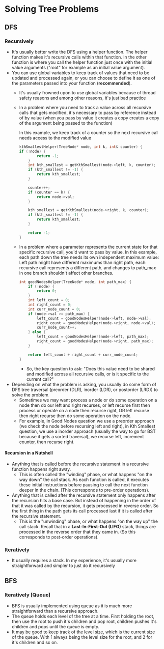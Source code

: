 # Solving Tree Problems
## DFS
### Recursively
- It's usually better write the DFS using a helper function. The helper function makes it's recursive calls within that function. In the other function is where you call the helper function just once with the initial value arguments ("root" for example as an initial value argument).
- You can use global variables to keep track of values that need to be updated and processed again, or you can choose to define it as one of the parameters passed into your function (**recommended**).
  - It's usually frowned upon to use global variables because of thread safety reasons and among other reasons, it's just bad practice
  - In a problem where you need to track a value across all recursive calls that gets modified, it's necessary to pass by reference instead of by value (when you pass by value it creates a copy creates a copy of the argument being passed to the function)

    In this example, we keep track of a counter so the next recursive call needs access to the modified value
    ```cpp
    kthSmallestHelper(TreeNode* node, int k, int& counter) {
    if (!node) { 
            return -1; 
        }
        int kth_smallest = getKthSmallest(node->left, k, counter);
        if (kth_smallest != -1) { 
            return kth_smallest;
        }

        counter++;
        if (counter == k) { 
            return node->val;
        }

        kth_smallest = getKthSmallest(node->right, k, counter);
        if (kth_smallest != -1) {
            return kth_smallest;
        }

        return -1;
    }
    ```
  - In a problem where a parameter represents the current state for that specific recursive call, you'd want to pass by value.
    In this example, each path down the tree needs its own independent maximum value: Left path might have different maximums than right path, each recursive call represents a different path, and changes to path_max in one branch shouldn't affect other branches.
    ```cpp
    int goodNodesHelper(TreeNode* node, int path_max) {
        if (!node) {
            return 0;
        }
        int left_count = 0;
        int right_count = 0;
        int curr_node_count = 0;
        if (node->val >= path_max) {
            left_count = goodNodesHelper(node->left, node->val);
            right_count = goodNodesHelper(node->right, node->val);
            curr_node_count++;
        } else {
            left_count = goodNodesHelper(node->left, path_max);
            right_count = goodNodesHelper(node->right, path_max);
        }
    
        return left_count + right_count + curr_node_count;
    }
    ```
    - So, the key question to ask: "Does this value need to be shared and modified across all recursive calls, or is it specific to the current call?"
- Depending on what the problem is asking, you usually do some form of DFS tree traversal (preorder (DLR), inorder (LDR), or postorder (LRD)) to solve the problem.
  - Sometimes we may want process a node or do some operation on a node then do our left and right recurses, or left recurse first then process or operate on a node then recurse right, OR left recurse then right recurse then do some operation on the node.
  - For example, in Good Nodes question we use a preorder approach (we check the node before recursing left and right), in Kth Smallest question, we use a inorder approach (usually the way to go for BST because it gets a sorted traversal), we recurse left, increment counter, then recurse right.

#### Recursion in a Nutshell
- Anything that is called before the recursive statement in a recursive function happens right away.
  - This is often called the "winding" phase, or what happens "on the way down" the call stack. As each function is called, it executes these initial instructions before pausing to call the next function deeper in the chain. (This corresponds to pre-order operations).
- Anything that is called after the recursive statement only happens after the recursion hits a base case. But instead of happening in the order of that it was called by the recursion, it gets processed in reverse order. So the first thing in the path gets its call processed last if it is called after the recursive statement.
  - This is the "unwinding" phase, or what happens "on the way up" the call stack. Recall that in a **Last-In-First-Out (LIFO)** stack, things are processed in the reverse order that they came in. (So this corresponds to post-order operations).

### Iteratively
- It usually requires a stack. In my experience, it's usually more straightforward and simpler to just do it recursively

## BFS
### Iteratively (Queue)
- BFS is usually implemented using queue as it is much more straightforward than a recursive approach.
- The queue holds each level of the tree at a time. First holding the root, then use the root to push it's children and pop root, children pushes it's children and pops until the queue is empty.
- It may be good to keep track of the level size, which is the current size of the queue. With 1 always being the level size for the root, and 2 for it's children and so on.

